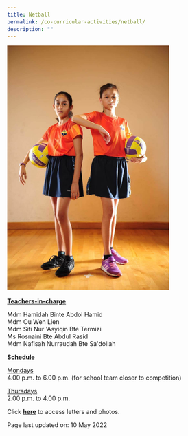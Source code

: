 ```yaml
---
title: Netball
permalink: /co-curricular-activities/netball/
description: ""
---
```

<img style="width: 75%;" src="/images/netball.jpeg">
<p><u><strong>Teachers-in-charge</strong></u></p>
<p>Mdm Hamidah Binte Abdol Hamid<br />Mdm Ou Wen Lien<br />Mdm Siti Nur 'Asyiqin Bte Termizi<br />Ms Rosnaini Bte Abdul Rasid<br />Mdm Nafisah Nurraudah Bte Sa'dollah</p>
<p><u><strong>Schedule</strong></u></p>
<p><u>Mondays</u><br />4.00 p.m. to 6.00 p.m. (for school team closer to competition)</p>
<p><u>Thursdays</u><br />2.00 p.m. to 4.00 p.m.</p>
<p>Click <a href="https://drive.google.com/open?id=11mloyD56ZSljf8o4VCPqGAu-Q2WupDiW" target="_blank" rel="noopener"><strong>here</strong></a> to access letters and photos.</p>
<p>Page last updated on: 10 May 2022</p>